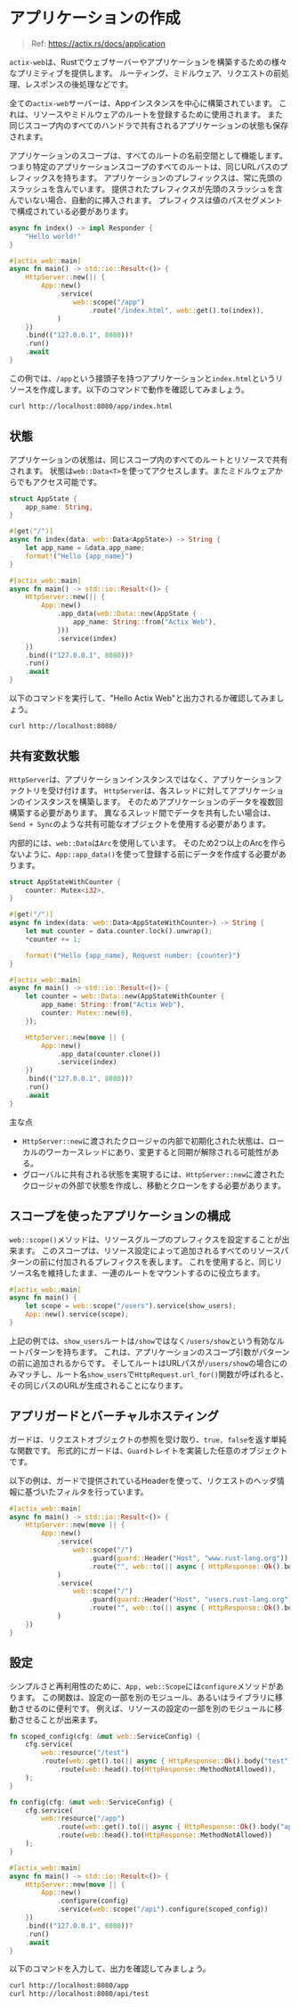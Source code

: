 # アプリケーションの作成

> Ref: https://actix.rs/docs/application

`actix-web`は、Rustでウェブサーバーやアプリケーションを構築するための様々なプリミティブを提供します。
ルーティング、ミドルウェア、リクエストの前処理、レスポンスの後処理などです。

全ての`actix-web`サーバーは、Appインスタンスを中心に構築されています。
これは、リソースやミドルウェアのルートを登録するために使用されます。
また同じスコープ内のすべてのハンドラで共有されるアプリケーションの状態も保存されます。

アプリケーションのスコープは、すべてのルートの名前空間として機能します。
つまり特定のアプリケーションスコープのすべてのルートは、同じURLパスのプレフィックスを持ちます。
アプリケーションのプレフィックスは、常に先頭のスラッシュを含んでいます。
提供されたプレフィクスが先頭のスラッシュを含んでいない場合、自動的に挿入されます。
プレフィクスは値のパスセグメントで構成されている必要があります。

```rust
async fn index() -> impl Responder {
    "Hello world!"
}

#[actix_web::main]
async fn main() -> std::io::Result<()> {
    HttpServer::new(|| {
        App::new()
            .service(
                web::scope("/app")
                    .route("/index.html", web::get().to(index)),
            )
    })
    .bind(("127.0.0.1", 8080))?
    .run()
    .await
}
```

この例では、`/app`という接頭子を持つアプリケーションと`index.html`というリソースを作成します。以下のコマンドで動作を確認してみましょう。

```bash
curl http://localhost:8080/app/index.html
```

## 状態

アプリケーションの状態は、同じスコープ内のすべてのルートとリソースで共有されます。
状態は`web::Data<T>`を使ってアクセスします。またミドルウェアからでもアクセス可能です。

```rust
struct AppState {
    app_name: String,
}

#[get("/")]
async fn index(data: web::Data<AppState>) -> String {
    let app_name = &data.app_name;
    format!("Hello {app_name}")
}

#[actix_web::main]
async fn main() -> std::io::Result<()> {
    HttpServer::new(|| {
        App::new()
            .app_data(web::Data::new(AppState {
                app_name: String::from("Actix Web"),
            }))
            .service(index)
    })
    .bind(("127.0.0.1", 8080))?
    .run()
    .await
}
```

以下のコマンドを実行して、"Hello Actix Web"と出力されるか確認してみましょう。

```bash
curl http://localhost:8080/
```

## 共有変数状態

`HttpServer`は、アプリケーションインスタンスではなく、アプリケーションファクトリを受け付けます。
`HttpServer`は、各スレッドに対してアプリケーションのインスタンスを構築します。
そのためアプリケーションのデータを複数回構築する必要があります。
異なるスレッド間でデータを共有したい場合は、`Send + Sync`のような共有可能なオブジェクトを使用する必要があります。

内部的には、`web::Data`は`Arc`を使用しています。
そのため2つ以上のArcを作らないように、`App::app_data()`を使って登録する前にデータを作成する必要があります。

```rust
struct AppStateWithCounter {
    counter: Mutex<i32>,
}

#[get("/")]
async fn index(data: web::Data<AppStateWithCounter>) -> String {
    let mut counter = data.counter.lock().unwrap();
    *counter += 1;

    format!("Hello {app_name}, Request number: {counter}")
}

#[actix_web::main]
async fn main() -> std::io::Result<()> {
    let counter = web::Data::new(AppStateWithCounter {
        app_name: String::from("Actix Web"),
        counter: Mutex::new(0),
    });

    HttpServer::new(move || {
        App::new()
            .app_data(counter.clone())
            .service(index)
    })
    .bind(("127.0.0.1", 8080))?
    .run()
    .await
}
```

主な点

- `HttpServer::new`に渡されたクロージャの内部で初期化された状態は、ローカルのワーカースレッドにあり、変更すると同期が解除される可能性がある。
- グローバルに共有される状態を実現するには、`HttpServer::new`に渡されたクロージャの外部で状態を作成し、移動とクローンをする必要があります。

## スコープを使ったアプリケーションの構成

`web::scope()`メソッドは、リソースグループのプレフィクスを設定することが出来ます。
このスコープは、リソース設定によって追加されるすべてのリソースパターンの前に付加されるプレフィクスを表します。
これを使用すると、同じリソース名を維持したまま、一連のルートをマウントするのに役立ちます。

```rust
#[actix_web::main]
async fn main() {
    let scope = web::scope("/users").service(show_users);
    App::new().service(scope);
}
```

上記の例では、`show_users`ルートは`/show`ではなく`/users/show`という有効なルートパターンを持ちます。
これは、アプリケーションのスコープ引数がパターンの前に追加されるからです。
そしてルートはURLパスが`/users/show`の場合にのみマッチし、ルート名`show_users`で`HttpRequest.url_for()`関数が呼ばれると、その同じパスのURLが生成されることになります。

## アプリガードとバーチャルホスティング

ガードは、リクエストオブジェクトの参照を受け取り、`true, false`を返す単純な関数です。
形式的にガードは、`Guard`トレイトを実装した任意のオブジェクトです。

以下の例は、ガードで提供されているHeaderを使って、リクエストのヘッダ情報に基づいたフィルタを行っています。

```rust
#[actix_web::main]
async fn main() -> std::io::Result<()> {
    HttpServer::new(move || {
        App::new()
            .service(
                web::scope("/")
                    .guard(guard::Header("Host", "www.rust-lang.org"))
                    .route("", web::to(|| async { HttpResponse::Ok().body("www") })),
            )
            .service(
                web::scope("/")
                    .guard(guard::Header("Host", "users.rust-lang.org"))
                    .route("", web::to(|| async { HttpResponse::Ok().body("user") })),
            )
    })
}
```

## 設定

シンプルさと再利用性のために、`App, web::Scope`には`configure`メソッドがあります。
この関数は、設定の一部を別のモジュール、あるいはライブラリに移動させるのに便利です。
例えば、リソースの設定の一部を別のモジュールに移動させることが出来ます。

```rust
fn scoped_config(cfg: &mut web::ServiceConfig) {
    cfg.service(
        web::resource("/test")
        .route(web::get().to(|| async { HttpResponse::Ok().body("test") }))
            .route(web::head().to(HttpResponse::MethodNotAllowed)),
    );
}

fn config(cfg: &mut web::ServiceConfig) {
    cfg.service(
        web::resource("/app")
            .route(web::get().to(|| async { HttpResponse::Ok().body("app") }))
            .route(web::head().to(HttpResponse::MethodNotAllowed))
    );
}

#[actix_web::main]
async fn main() -> std::io::Result<()> {
	HttpServer::new(move || {
        App::new()
            .configure(config)
            .service(web::scope("/api").configure(scoped_config))
    })
    .bind(("127.0.0.1", 8080))?
    .run()
    .await
}
```

以下のコマンドを入力して、出力を確認してみましょう。

```bash
curl http://localhost:8080/app
curl http://localhost:8080/api/test
```
